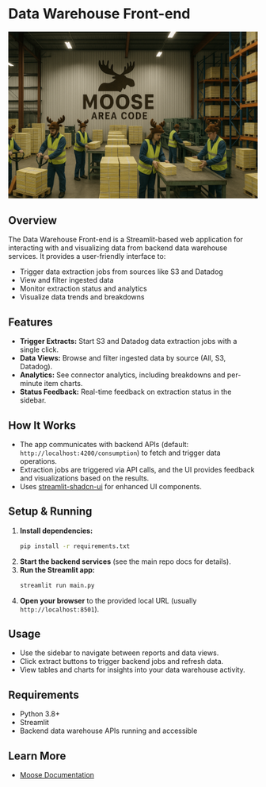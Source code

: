 # Data Warehouse Front-end

![dw-logo.png](../../services/data-warehouse/dw-logo.png)

## Overview

The Data Warehouse Front-end is a Streamlit-based web application for interacting with and visualizing data from backend data warehouse services. It provides a user-friendly interface to:
- Trigger data extraction jobs from sources like S3 and Datadog
- View and filter ingested data
- Monitor extraction status and analytics
- Visualize data trends and breakdowns

## Features
- **Trigger Extracts:** Start S3 and Datadog data extraction jobs with a single click.
- **Data Views:** Browse and filter ingested data by source (All, S3, Datadog).
- **Analytics:** See connector analytics, including breakdowns and per-minute item charts.
- **Status Feedback:** Real-time feedback on extraction status in the sidebar.

## How It Works
- The app communicates with backend APIs (default: `http://localhost:4200/consumption`) to fetch and trigger data operations.
- Extraction jobs are triggered via API calls, and the UI provides feedback and visualizations based on the results.
- Uses [streamlit-shadcn-ui](https://github.com/streamlit/streamlit-shadcn-ui) for enhanced UI components.

## Setup & Running

1. **Install dependencies:**
   ```bash
   pip install -r requirements.txt
   ```
2. **Start the backend services** (see the main repo docs for details).
3. **Run the Streamlit app:**
   ```bash
   streamlit run main.py
   ```
4. **Open your browser** to the provided local URL (usually `http://localhost:8501`).

## Usage
- Use the sidebar to navigate between reports and data views.
- Click extract buttons to trigger backend jobs and refresh data.
- View tables and charts for insights into your data warehouse activity.

## Requirements
- Python 3.8+
- Streamlit
- Backend data warehouse APIs running and accessible

## Learn More
- [Moose Documentation](https://docs.fiveonefour.com/moose)


